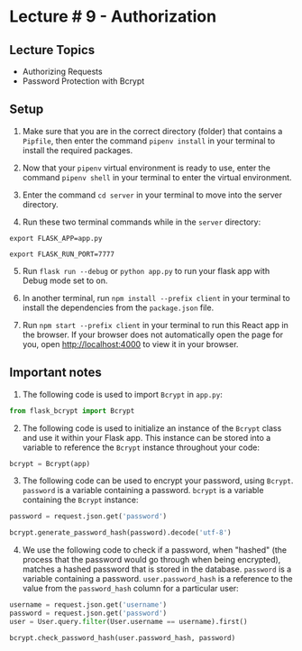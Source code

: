 # Lecture # 9 - Authorization

## Lecture Topics

- Authorizing Requests
- Password Protection with Bcrypt

## Setup

1. Make sure that you are in the correct directory (folder) that contains a `Pipfile`, then enter the command `pipenv install` in your terminal to install the required packages.

2. Now that your `pipenv` virtual environment is ready to use, enter the command `pipenv shell` in your terminal to enter the virtual environment.

3. Enter the command `cd server` in your terminal to move into the server directory.

4. Run these two terminal commands while in the `server` directory:

```
export FLASK_APP=app.py

export FLASK_RUN_PORT=7777
```

5. Run `flask run --debug` or `python app.py` to run your flask app with Debug mode set to on.

6. In another terminal, run `npm install --prefix client` in your terminal to install the dependencies from the `package.json` file.

7. Run `npm start --prefix client` in your terminal to run this React app in the browser. If your browser does not automatically open the page for you, open [http://localhost:4000](http://localhost:4000) to view it in your browser.

## Important notes

1. The following code is used to import `Bcrypt` in `app.py`:

```python
from flask_bcrypt import Bcrypt
```

2. The following code is used to initialize an instance of the `Bcrypt` class and use it within your Flask app. This instance can be stored into a variable to reference the `Bcrypt` instance throughout your code:

```python
bcrypt = Bcrypt(app)
```

3. The following code can be used to encrypt your password, using `Bcrypt`. `password` is a variable containing a password. `bcrypt` is a variable containing the `Bcrypt` instance:

```python
password = request.json.get('password')

bcrypt.generate_password_hash(password).decode('utf-8')
```

4. We use the following code to check if a password, when "hashed" (the process that the password would go through when being encrypted), matches a hashed password that is stored in the database. `password` is a variable containing a password. `user.password_hash` is a reference to the value from the `password_hash` column for a particular user:

```python
username = request.json.get('username')
password = request.json.get('password')
user = User.query.filter(User.username == username).first()

bcrypt.check_password_hash(user.password_hash, password)
```